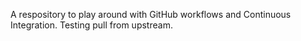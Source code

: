 A respository to play around with GitHub workflows and Continuous Integration.
Testing pull from upstream.
